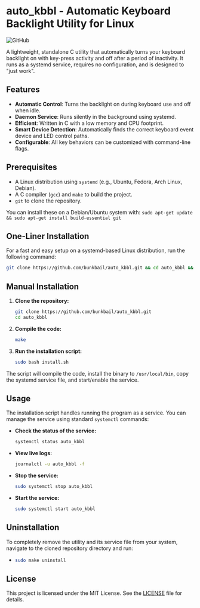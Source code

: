 # auto_kbbl - Automatic Keyboard Backlight Utility for Linux

![GitHub](https://img.shields.io/github/license/bunkbail/auto_kbbl)

A lightweight, standalone C utility that automatically turns your keyboard backlight on with key-press activity and off after a period of inactivity. It runs as a systemd service, requires no configuration, and is designed to "just work".

## Features

-   **Automatic Control**: Turns the backlight on during keyboard use and off when idle.
-   **Daemon Service**: Runs silently in the background using systemd.
-   **Efficient**: Written in C with a low memory and CPU footprint.
-   **Smart Device Detection**: Automatically finds the correct keyboard event device and LED control paths.
-   **Configurable**: All key behaviors can be customized with command-line flags.

## Prerequisites

-   A Linux distribution using `systemd` (e.g., Ubuntu, Fedora, Arch Linux, Debian).
-   A C compiler (`gcc`) and `make` to build the project.
-   `git` to clone the repository.

You can install these on a Debian/Ubuntu system with:
`sudo apt-get update && sudo apt-get install build-essential git`

## One-Liner Installation

For a fast and easy setup on a systemd-based Linux distribution, run the following command:

```bash
git clone https://github.com/bunkbail/auto_kbbl.git && cd auto_kbbl && sudo bash install.sh
```

## Manual Installation

1.  **Clone the repository:**
    ```bash
    git clone https://github.com/bunkbail/auto_kbbl.git
    cd auto_kbbl
    ```

2.  **Compile the code:**
    ```bash
    make
    ```

3.  **Run the installation script:**
    ```bash
    sudo bash install.sh
    ```

The script will compile the code, install the binary to `/usr/local/bin`, copy the systemd service file, and start/enable the service.

## Usage

The installation script handles running the program as a service. You can manage the service using standard `systemctl` commands:

-   **Check the status of the service:**
    ```bash
    systemctl status auto_kbbl
    ```

-   **View live logs:**
    ```bash
    journalctl -u auto_kbbl -f
    ```

-   **Stop the service:**
    ```bash
    sudo systemctl stop auto_kbbl
    ```

-   **Start the service:**
    ```bash
    sudo systemctl start auto_kbbl
    ```

## Uninstallation

To completely remove the utility and its service file from your system, navigate to the cloned repository directory and run:

-   ```bash
    sudo make uninstall
    ```

## License

This project is licensed under the MIT License. See the [LICENSE](LICENSE) file for details.
